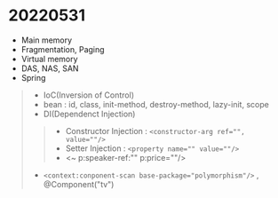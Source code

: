 # 20220531

- Main memory
- Fragmentation, Paging
- Virtual memory
- DAS, NAS, SAN
- Spring
> - IoC(Inversion of Control) 
> - bean : id, class, init-method, destroy-method, lazy-init, scope
> - DI(Dependenct Injection)
> > - Constructor Injection : `<constructor-arg ref="", value=""/>`
> > - Setter Injection :  `<property name="" value=""/>`
> > - <~ p:speaker-ref:"" p:price=""/>
> - `<context:conponent-scan base-package="polymorphism"/>` , @Component("tv")
